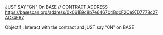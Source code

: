 JUST SAY "GN" On BASE // CONTRACT ADDRESS https://basescan.org/address/0x061B9c8b7e6467C4BdcF2Ce97D7778c27AC74F67


Objectif : Interact with the contract and jUST say "GN" on BASE
